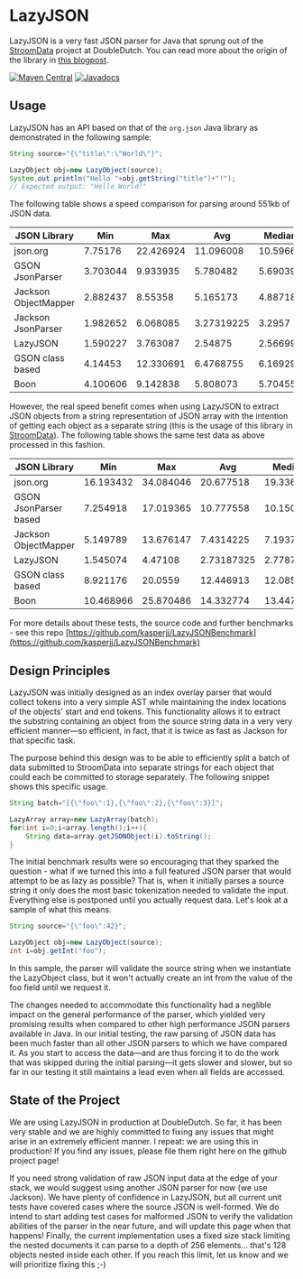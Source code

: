 # LazyJSON
LazyJSON is a very fast JSON parser for Java that sprung out of the [StroomData](https://github.com/doubledutch/StroomData) project at DoubleDutch. You can read more about the origin of the library in [this blogpost](http://engineering.doubledutch.me/h/i/275207067-the-curious-case-of-the-very-lazy-but-blazingly-fast-json-parser).

[![Maven Central](https://maven-badges.herokuapp.com/maven-central/me.doubledutch/lazyjson/badge.svg)](https://maven-badges.herokuapp.com/maven-central/me.doubledutch/lazyjson)
[![Javadocs](http://www.javadoc.io/badge/me.doubledutch/lazyjson.svg)](http://www.javadoc.io/doc/me.doubledutch/lazyjson)

## Usage

LazyJSON has an API based on that of the `org.json` Java library as demonstrated in the following sample:

```java
String source="{\"title\":\"World\"}";

LazyObject obj=new LazyObject(source);
System.out.println("Hello "+obj.getString("title")+"!");
// Expected output: "Hello World!"
````

The following table shows a speed comparison for parsing around 551kb of JSON data.

JSON Library | Min | Max | Avg | Median
-------------|-----|-----|-----|-------
json.org | 7.75176 | 22.426924 | 11.096008 | 10.59668
GSON JsonParser | 3.703044 | 9.933935 | 5.780482 | 5.690398
Jackson ObjectMapper | 2.882437 | 8.55358 | 5.165173 | 4.887188
Jackson JsonParser | 1.982652 | 6.068085 | 3.27319225 | 3.2957
LazyJSON | 1.590227 | 3.763087 | 2.54875 | 2.566992
GSON class based | 4.14453 | 12.330691 | 6.4768755 | 6.16929
Boon | 4.100606 | 9.142838 | 5.808073 | 5.70455

However, the real speed benefit comes when using LazyJSON to extract JSON objects from a string representation of JSON array with the intention of getting each object as a separate string (this is the usage of this library in [StroomData](https://github.com/doubledutch/StroomData)). The following table shows the same test data as above processed in this fashion.

JSON Library | Min | Max | Avg | Median
-------------|-----|-----|-----|-------
json.org | 16.193432 | 34.084046 | 20.677518 | 19.336549
GSON JsonParser based | 7.254918 | 17.019365 | 10.777558 | 10.150436
Jackson ObjectMapper | 5.149789 | 13.676147 | 7.4314225 | 7.19378
LazyJSON | 1.545074 | 4.47108 | 2.73187325 | 2.778728
GSON class based | 8.921176 | 20.0559 | 12.446913 | 12.08505
Boon | 10.468966 | 25.870486 | 14.332774 | 13.447765

For more details about these tests, the source code and further benchmarks - see this repo [https://github.com/kasperjj/LazyJSONBenchmark](https://github.com/kasperjj/LazyJSONBenchmark)

## Design Principles

LazyJSON was initially designed as an index overlay parser that would collect tokens into a very simple AST while maintaining the index locations of the objects' start and end tokens. This functionality allows it to extract the substring containing an object from the source string data in a very very efficient manner—so efficient, in fact, that it is twice as fast as Jackson for that specific task.

The purpose behind this design was to be able to efficiently split a batch of data submitted to StroomData into separate strings for each object that could each be committed to storage separately. The following snippet shows this specific usage.

```java
String batch="[{\"foo\":1},{\"foo\":2},{\"foo\":3}]";

LazyArray array=new LazyArray(batch);
for(int i=0;i<array.length();i++){
	String data=array.getJSONObject(i).toString();
}
````

The initial benchmark results were so encouraging that they sparked the question - what if we turned this into a full featured JSON parser that would attempt to be as lazy as possible? That is, when it initially parses a source string it only does the most basic tokenization needed to validate the input. Everything else is postponed until you actually request data. Let's look at a sample of what this means.

```java
String source="{\"foo\":42}";

LazyObject obj=new LazyObject(source);
int i=obj.getInt("foo");
````

In this sample, the parser will validate the source string when we instantiate the LazyObject class, but it won't actually create an int from the value of the foo field until we request it.

The changes needed to accommodate this functionality had a neglible impact on the general performance of the parser, which yielded very promising results when compared to other high performance JSON parsers available in Java. In our initial testing, the raw parsing of JSON data has been much faster than all other JSON parsers to which we have compared it. As you start to access the data—and are thus forcing it to do the work that was skipped during the initial parsing—it gets slower and slower, but so far in our testing it still maintains a lead even when all fields are accessed.

## State of the Project

We are using LazyJSON in production at DoubleDutch. So far, it has been very stable and we are highly committed to fixing any issues that might arise in an extremely efficient manner. I repeat: we are using this in production! If you find any issues, please file them right here on the github project page!

If you need strong validation of raw JSON input data at the edge of your stack, we would suggest using another JSON parser for now (we use Jackson). We have plenty of confidence in LazyJSON, but all current unit tests have covered cases where the source JSON is well-formed. We do intend to start adding test cases for malformed JSON to verify the validation abilities of the parser in the near future, and will update this page when that happens! Finally, the current implementation uses a fixed size stack limiting the nested documents it can parse to a depth of 256 elements... that's 128 objects nested inside each other. If you reach this limit, let us know and we will prioritize fixing this ;-)
